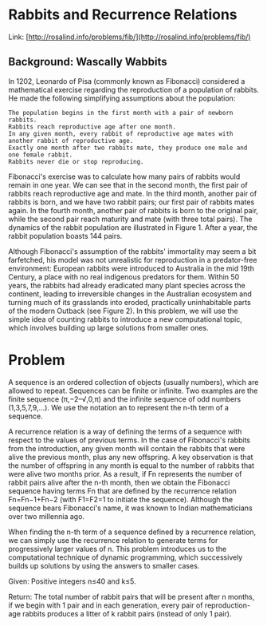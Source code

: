 
# Rabbits and Recurrence Relations

Link: [http://rosalind.info/problems/fib/](http://rosalind.info/problems/fib/)

## Background: Wascally Wabbits

In 1202, Leonardo of Pisa (commonly known as Fibonacci) considered a mathematical exercise regarding the reproduction of a population of rabbits. He made the following simplifying assumptions about the population:

    The population begins in the first month with a pair of newborn rabbits.
    Rabbits reach reproductive age after one month.
    In any given month, every rabbit of reproductive age mates with another rabbit of reproductive age.
    Exactly one month after two rabbits mate, they produce one male and one female rabbit.
    Rabbits never die or stop reproducing.

Fibonacci's exercise was to calculate how many pairs of rabbits would remain in one year. We can see that in the second month, the first pair of rabbits reach reproductive age and mate. In the third month, another pair of rabbits is born, and we have two rabbit pairs; our first pair of rabbits mates again. In the fourth month, another pair of rabbits is born to the original pair, while the second pair reach maturity and mate (with three total pairs). The dynamics of the rabbit population are illustrated in Figure 1. After a year, the rabbit population boasts 144 pairs.

Although Fibonacci's assumption of the rabbits' immortality may seem a bit farfetched, his model was not unrealistic for reproduction in a predator-free environment: European rabbits were introduced to Australia in the mid 19th Century, a place with no real indigenous predators for them. Within 50 years, the rabbits had already eradicated many plant species across the continent, leading to irreversible changes in the Australian ecosystem and turning much of its grasslands into eroded, practically uninhabitable parts of the modern Outback (see Figure 2). In this problem, we will use the simple idea of counting rabbits to introduce a new computational topic, which involves building up large solutions from smaller ones.

# Problem

A sequence is an ordered collection of objects (usually numbers), which are allowed to repeat. Sequences can be finite or infinite. Two examples are the finite sequence (π,−2–√,0,π) and the infinite sequence of odd numbers (1,3,5,7,9,…). We use the notation an to represent the n-th term of a sequence.

A recurrence relation is a way of defining the terms of a sequence with respect to the values of previous terms. In the case of Fibonacci's rabbits from the introduction, any given month will contain the rabbits that were alive the previous month, plus any new offspring. A key observation is that the number of offspring in any month is equal to the number of rabbits that were alive two months prior. As a result, if Fn
represents the number of rabbit pairs alive after the n-th month, then we obtain the Fibonacci sequence having terms Fn that are defined by the recurrence relation Fn=Fn−1+Fn−2 (with F1=F2=1 to initiate the sequence). Although the sequence bears Fibonacci's name, it was known to Indian mathematicians over two millennia ago.

When finding the n-th term of a sequence defined by a recurrence relation, we can simply use the recurrence relation to generate terms for progressively larger values of n. This problem introduces us to the computational technique of dynamic programming, which successively builds up solutions by using the answers to smaller cases.

Given: Positive integers n≤40 and k≤5.

Return: The total number of rabbit pairs that will be present after n
months, if we begin with 1 pair and in each generation, every pair of reproduction-age rabbits produces a litter of k rabbit pairs (instead of only 1 pair).